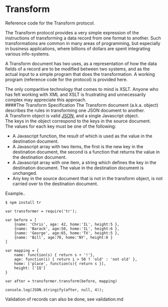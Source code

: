 Transform
=========
Reference code for the Transform protocol.    

The Transform protocol provides a very simple expression of the instructions of transforming a data record from one format to another. Such transformations are common in many areas of programming, but especially in business applications, where billions of dollars are spent
integrating various info-systems.    

A Transform document has two uses, as a representation of how the data fields of a record are to be modified between two systems, and as the actual input to a simple program that does the transformation.  A working program (reference code for the protocol) is provided here.    

The only comparitive technology that comes to mind is XSLT.  Anyone who has felt working with XML and XSLT is frustrating and unnecessarily complex may appreciate this approach.    
####The Transform Specification
The Transform document (a.k.a. object) describes the rules in transforming one JSON document to another.    
A Transform object is valid [JSON](http://www.json.org/), and a single Javascript object.    
The keys in the object correspond to the keys in the source document.    
The values for each key must be one of the following:    
+ A Javascript function, the result of which is used as the value in the destination document.    
+ A Javascript array with two items, the first is the new key in the destination document, the second is a function that returns the value in the destination document.    
+ A Javascript array with one item, a string which defines the key in the destination document.  The value in the destination document is unchanged.     
+ Any key in the source document that is not in the transform object, is not carried over to the destination document.
    
Example..
````
$ npm install tr

var transformer = require('tr');

var before = [
    {name: 'Chris', age: 42, home:'IL', height:5 },
    {name: 'Barack', age:50, home:'IL', height:6 },
    {name: 'George', age:65, home:'TX', height:5 },
    {name: 'Bill', age:70, home:'NY', height:6 }
]

var mapping = {
    name: function(s) { return s + '!'},
    age: function(i) { return i > 50 ? 'old' : 'not old' },
    home: ['place', function(s){ return s }],
    height: ['IQ']
}

var after = transformer.transform(before, mapping)

console.log(JSON.stringify(after, null, 4));
````

Validation of records can also be done, see validation.md